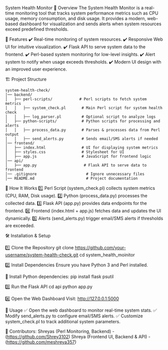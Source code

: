 System Health Monitor
📌 Overview
The System Health Monitor is a real-time monitoring tool that tracks system performance metrics such as CPU usage, memory consumption, and disk usage. It provides a modern, web-based dashboard for visualization and sends alerts when system resources exceed predefined thresholds.

🎯 Features
✔️ Real-time monitoring of system resources.
✔️ Responsive Web UI for intuitive visualization.
✔️ Flask API to serve system data to the frontend.
✔️ Perl-based system monitoring for low-level insights.
✔️ Alert system to notify when usage exceeds thresholds.
✔️ Modern UI design with an improved user experience.

🏗️ Project Structure
```  
system-health-check/
│── backend/
│   ├── perl-scripts/            # Perl scripts to fetch system metrics
│   │   ├── system_check.pl       # Main Perl script for system health check
│   │   ├── log_parser.pl         # Optional script to analyze logs
│   ├── python-scripts/           # Python scripts for processing and alerts
│   │   ├── process_data.py       # Parses & processes data from Perl output
│   │   ├── send_alerts.py        # Sends email/SMS alerts if needed
│── frontend/
│   ├── index.html                # UI for displaying system metrics
│   ├── styles.css                # Stylesheet for UI
│   ├── app.js                    # JavaScript for frontend logic
│── api/
│   ├── app.py                     # Flask API to serve data to frontend
│── .gitignore                      # Ignore unnecessary files
│── README.md                       # Project documentation
```

🚀 How It Works
1️⃣ Perl Script (system_check.pl) collects system metrics (CPU, RAM, Disk usage).
2️⃣ Python (process_data.py) processes the collected data.
3️⃣ Flask API (app.py) provides data endpoints for the frontend.
4️⃣ Frontend (index.html + app.js) fetches data and updates the UI dynamically.
5️⃣ Alerts (send_alerts.py) trigger email/SMS alerts if thresholds are exceeded.

🛠️ Installation & Setup

1️⃣ Clone the Repository
git clone https://github.com/your-username/system-health-check.git
cd system_health_moinitor

2️⃣ Install Dependencies
Ensure you have Python 3 and Perl installed.

📌 Install Python dependencies:
pip install flask psutil

3️⃣ Run the Flask API
cd api
python app.py

4️⃣ Open the Web Dashboard
Visit:
http://127.0.0.1:5000

🔧 Usage
✅ Open the web dashboard to monitor real-time system stats.
✅ Modify send_alerts.py to configure email/SMS alerts.
✅ Customize system_check.pl to track additional system parameters.

🤝 Contributors:
Shreyas (Perl Monitoring, Backend) - (https://github.com/Shrey3102)
Shreya (Frontend UI, Backend & API) - (https://github.com/meshreya357)